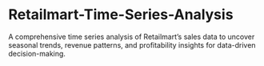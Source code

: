 # Retailmart-Time-Series-Analysis
A comprehensive time series analysis of Retailmart’s sales data to uncover seasonal trends, revenue patterns, and profitability insights for data-driven decision-making.
